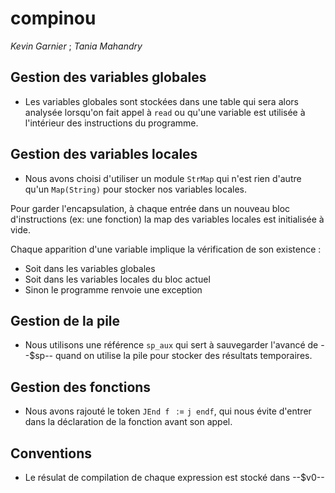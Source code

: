 # compinou

*Kevin Garnier* ; 
*Tania Mahandry*

## Gestion des variables globales
- Les variables globales sont stockées dans une table qui sera alors analysée lorsqu'on fait appel à ``read`` ou qu'une variable est utilisée à l'intérieur des instructions du programme.

## Gestion des variables locales
- Nous avons choisi d'utiliser un module ``StrMap`` qui n'est rien d'autre qu'un ``Map(String)`` pour stocker nos variables locales.

Pour garder l'encapsulation, à chaque entrée dans un nouveau bloc d'instructions (ex: une fonction) la map des variables locales est initialisée à vide.

Chaque apparition d'une variable implique la vérification de son existence :
* Soit dans les variables globales
* Soit dans les variables locales du bloc actuel
* Sinon le programme renvoie une exception


## Gestion de la pile
- Nous utilisons une référence ``sp_aux`` qui sert à sauvegarder l'avancé de --$sp-- quand on utilise la pile pour stocker des résultats temporaires.


## Gestion des fonctions
- Nous avons rajouté le token ``JEnd f `` := `j endf`, qui nous évite d'entrer dans la déclaration de la fonction avant son appel.

## Conventions
- Le résulat de compilation de chaque expression est stocké dans --$v0-- 



